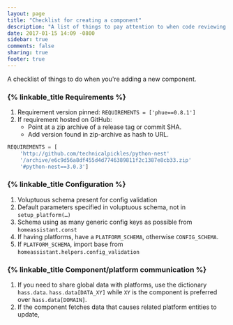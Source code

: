 ```yaml
---
layout: page
title: "Checklist for creating a component"
description: "A list of things to pay attention to when code reviewing a component."
date: 2017-01-15 14:09 -0800
sidebar: true
comments: false
sharing: true
footer: true
---
```


A checklist of things to do when you're adding a new component.

### {% linkable_title Requirements %}

 1. Requirement version pinned: `REQUIREMENTS = ['phue==0.8.1']`
 2. If requirement hosted on GitHub:
     - Point at a zip archive of a release tag or commit SHA.
     - Add version found in zip-archive as hash to URL.

```python
REQUIREMENTS = [
    'http://github.com/technicalpickles/python-nest'
    '/archive/e6c9d56a8df455d4d7746389811f2c1387e8cb33.zip'
    '#python-nest==3.0.3']
```

### {% linkable_title Configuration %}

 1. Voluptuous schema present for config validation
 2. Default parameters specified in voluptuous schema, not in `setup_platform(…)`
 3. Schema using as many generic config keys as possible from `homeassistant.const`
 4. If having platforms, have a `PLATFORM_SCHEMA`, otherwise `CONFIG_SCHEMA`.
 5. If `PLATFORM_SCHEMA`, import base from `homeassistant.helpers.config_validation`


### {% linkable_title Component/platform communication %}

 1. If you need to share global data with platforms, use the dictionary `hass.data`. `hass.data[DATA_XY]` while `XY` is the component is preferred over `hass.data[DOMAIN]`.
 2. If the component fetches data that causes related platform entities to update,
